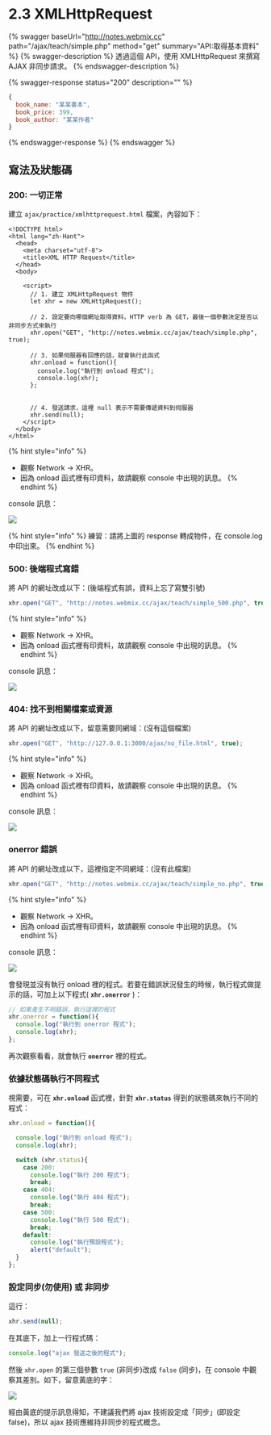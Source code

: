 # 2.3 XMLHttpRequest

{% swagger baseUrl="http://notes.webmix.cc" path="/ajax/teach/simple.php" method="get" summary="API:取得基本資料" %}
{% swagger-description %}
透過這個 API，使用 XMLHttpRequest 來撰寫 AJAX 非同步請求。
{% endswagger-description %}

{% swagger-response status="200" description="" %}
```javascript
{
  book_name: "某某書本",
  book_price: 399,
  book_author: "某某作者"
}
```
{% endswagger-response %}
{% endswagger %}



## 寫法及狀態碼

### 200: 一切正常

建立 `ajax/practice/xmlhttprequest.html` 檔案，內容如下：

```markup
<!DOCTYPE html>
<html lang="zh-Hant">
  <head>
    <meta charset="utf-8">
    <title>XML HTTP Request</title>
  </head>
  <body>

    <script>
      // 1. 建立 XMLHttpRequest 物件
      let xhr = new XMLHttpRequest();

      // 2. 設定要向哪個網址取得資料，HTTP verb 為 GET，最後一個參數決定是否以非同步方式來執行
      xhr.open("GET", "http://notes.webmix.cc/ajax/teach/simple.php", true);

      // 3. 如果伺服器有回應的話，就會執行此函式
      xhr.onload = function(){
        console.log("執行到 onload 程式");
        console.log(xhr);
      };
      
      
      // 4. 發送請求，這裡 null 表示不需要傳遞資料到伺服器
      xhr.send(null);
    </script>
  </body>
</html>

```

{% hint style="info" %}
* 觀察 Network → XHR。
* 因為 onload 函式裡有印資料，故請觀察 console 中出現的訊息。
{% endhint %}

console 訊息：

![](../.gitbook/assets/ajax\_200.png)



{% hint style="info" %}
練習：請將上圖的 response 轉成物件，在 console.log 中印出來。
{% endhint %}



### 500: 後端程式寫錯

將 API 的網址改成以下：(後端程式有誤，資料上忘了寫雙引號)

```javascript
xhr.open("GET", "http://notes.webmix.cc/ajax/teach/simple_500.php", true);
```

{% hint style="info" %}
* 觀察 Network → XHR。
* 因為 onload 函式裡有印資料，故請觀察 console 中出現的訊息。
{% endhint %}



console 訊息：

![](<../.gitbook/assets/ajax\_500\_error (1).png>)





### 404: 找不到相關檔案或資源

將 API 的網址改成以下，留意需要同網域：(沒有這個檔案)

```javascript
xhr.open("GET", "http://127.0.0.1:3000/ajax/no_file.html", true);
```



{% hint style="info" %}
* 觀察 Network → XHR。
* 因為 onload 函式裡有印資料，故請觀察 console 中出現的訊息。
{% endhint %}



console 訊息：

![](../.gitbook/assets/ajax\_404.png)

###

### onerror 錯誤

將 API 的網址改成以下，這裡指定不同網域：(沒有此檔案)

```javascript
xhr.open("GET", "http://notes.webmix.cc/ajax/teach/simple_no.php", true);
```



{% hint style="info" %}
* 觀察 Network → XHR。
* 因為 onload 函式裡有印資料，故請觀察 console 中出現的訊息。
{% endhint %}

console 訊息：

![](../.gitbook/assets/ajax\_error.png)



會發現並沒有執行 onload 裡的程式。若要在錯誤狀況發生的時候，執行程式做提示的話，可加上以下程式( **`xhr.onerror`** )：

```javascript
// 如果產生不明錯誤，執行這裡的程式
xhr.onerror = function(){
  console.log("執行到 onerror 程式");
  console.log(xhr);
};
```

再次觀察看看，就會執行 **`onerror`** 裡的程式。





### 依據狀態碼執行不同程式

視需要，可在 **`xhr.onload`** 函式裡，針對 **`xhr.status`** 得到的狀態碼來執行不同的程式：

```javascript
xhr.onload = function(){

  console.log("執行到 onload 程式");
  console.log(xhr);

  switch (xhr.status){
    case 200:
      console.log("執行 200 程式");
      break;
    case 404:
      console.log("執行 404 程式");
      break;
    case 500:
      console.log("執行 500 程式");
      break;
    default:
      console.log("執行預設程式");
      alert("default");
  }
};
```



### 設定同步(勿使用) 或 非同步

這行：

```javascript
xhr.send(null);
```

在其底下，加上一行程式碼：

```javascript
console.log("ajax 發送之後的程式");
```

然後 `xhr.open` 的第三個參數 `true` (非同步)改成 `false` (同步)，在 console 中觀察其差別。如下，留意黃底的字：

![](../.gitbook/assets/ajax\_sync.png)

經由黃底的提示訊息得知，不建議我們將 ajax 技術設定成「同步」(即設定 false)，所以 ajax 技術應維持非同步的程式概念。

